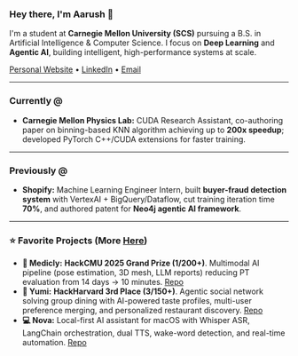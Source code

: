 ### Hey there, I'm Aarush 👋

I'm a student at **Carnegie Mellon University (SCS)** pursuing a B.S. in Artificial Intelligence & Computer Science. I focus on **Deep Learning** and **Agentic AI**, building intelligent, high-performance systems at scale.

[Personal Website](https://aarushagarwal.dev) • [LinkedIn](https://www.linkedin.com/in/aarush-agarwal-2751a61b1/) • [Email](mailto:aarusha@andrew.cmu.edu)

---

### Currently @
- **Carnegie Mellon Physics Lab:** CUDA Research Assistant, co-authoring paper on binning-based KNN algorithm achieving up to **200x speedup**; developed PyTorch C++/CUDA extensions for faster training.  

---

### Previously @
- **Shopify:** Machine Learning Engineer Intern, built **buyer-fraud detection system** with VertexAI + BigQuery/Dataflow, cut training iteration time **70%**, and authored patent for **Neo4j agentic AI framework**.  

---

### ⭐ Favorite Projects (More [Here](https://aarushagarwal.dev))
- **💊 Medicly:** **HackCMU 2025 Grand Prize (1/200+)**. Multimodal AI pipeline (pose estimation, 3D mesh, LLM reports) reducing PT evaluation from 14 days → 10 minutes. [Repo](https://github.com/scrappydevs/medicly)
- **🌮 Yumi:** **HackHarvard 3rd Place (3/150+)**. Agentic social network solving group dining with AI-powered taste profiles, multi-user preference merging, and personalized restaurant discovery. [Repo](https://github.com/scrappydevs/Yumi)
- **💻 Nova:** Local-first AI assistant for macOS with Whisper ASR, LangChain orchestration, dual TTS, wake-word detection, and real-time automation. [Repo](https://github.com/AgarwalAarush/Nova)
